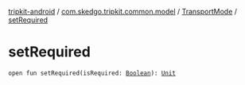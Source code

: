 [tripkit-android](../../index.md) / [com.skedgo.tripkit.common.model](../index.md) / [TransportMode](index.md) / [setRequired](./set-required.md)

# setRequired

`open fun setRequired(isRequired: `[`Boolean`](https://kotlinlang.org/api/latest/jvm/stdlib/kotlin/-boolean/index.html)`): `[`Unit`](https://kotlinlang.org/api/latest/jvm/stdlib/kotlin/-unit/index.html)